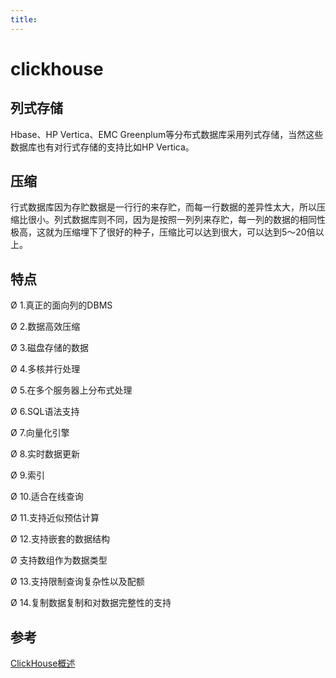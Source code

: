 ```yaml
---
title:
---
```

# clickhouse

## 列式存储

Hbase、HP Vertica、EMC Greenplum等分布式数据库采用列式存储，当然这些数据库也有对行式存储的支持比如HP Vertica。

## 压缩

行式数据库因为存贮数据是一行行的来存贮，而每一行数据的差异性太大，所以压缩比很小。列式数据库则不同，因为是按照一列列来存贮，每一列的数据的相同性极高，这就为压缩埋下了很好的种子，压缩比可以达到很大，可以达到5～20倍以上。

## 特点

Ø 1.真正的面向列的DBMS

Ø 2.数据高效压缩

Ø 3.磁盘存储的数据

Ø 4.多核并行处理

Ø 5.在多个服务器上分布式处理

Ø 6.SQL语法支持

Ø 7.向量化引擎

Ø 8.实时数据更新

Ø 9.索引

Ø 10.适合在线查询

Ø 11.支持近似预估计算

Ø 12.支持嵌套的数据结构

Ø 支持数组作为数据类型

Ø 13.支持限制查询复杂性以及配额

Ø 14.复制数据复制和对数据完整性的支持



## 参考

[ClickHouse概述](https://www.jianshu.com/p/350b59e8ea68)